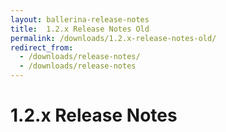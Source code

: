 ```yaml
---
layout: ballerina-release-notes
title:  1.2.x Release Notes Old
permalink: /downloads/1.2.x-release-notes-old/
redirect_from:
  - /downloads/release-notes/
  - /downloads/release-notes
---
```

<script src="{{ "/js/release_notes/all_release_notes.js" | prepend: site.baseurl }}"></script>

<h1 id="stable-release-notes">1.2.x Release Notes</h1>
<style>
li.cVersionItem  {display: none !important;  }
</style>
